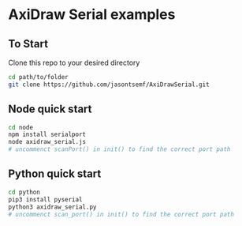 # AxiDraw Serial examples

## To Start

Clone this repo to your desired directory

``` bash
cd path/to/folder
git clone https://github.com/jasontsemf/AxiDrawSerial.git
```

## Node quick start

``` bash
cd node
npm install serialport
node axidraw_serial.js
# uncommenct scanPort() in init() to find the correct port path
```

## Python quick start

``` bash
cd python
pip3 install pyserial
python3 axidraw_serial.py
# uncommenct scan_port() in init() to find the correct port path
```
